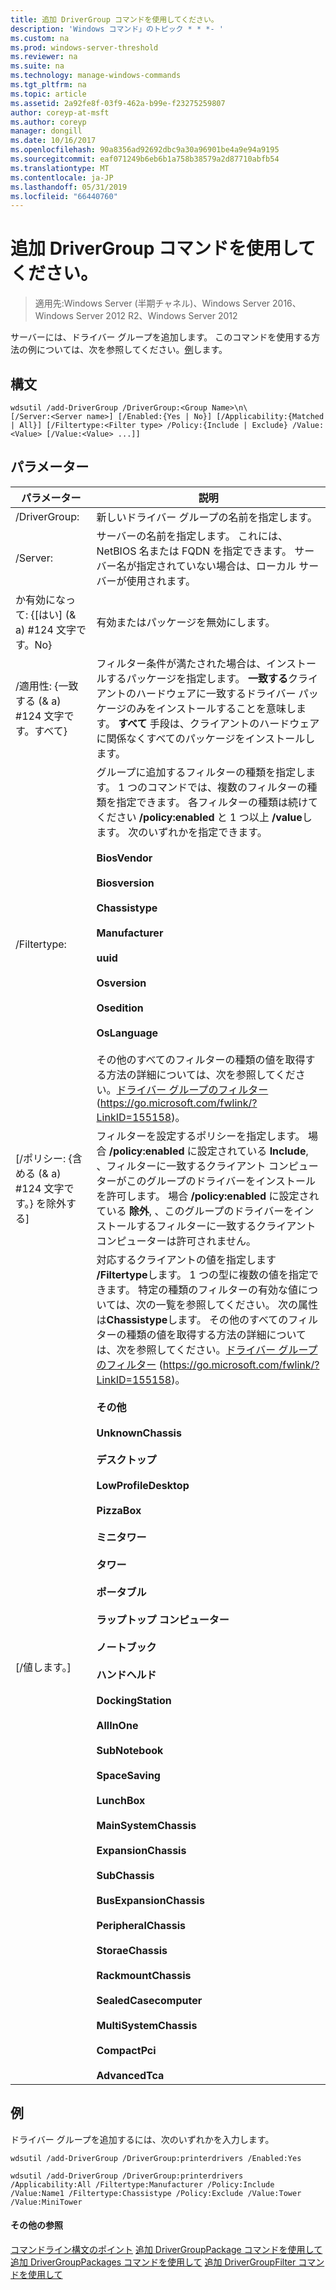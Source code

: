 ```yaml
---
title: 追加 DriverGroup コマンドを使用してください。
description: 'Windows コマンド」のトピック * * *- '
ms.custom: na
ms.prod: windows-server-threshold
ms.reviewer: na
ms.suite: na
ms.technology: manage-windows-commands
ms.tgt_pltfrm: na
ms.topic: article
ms.assetid: 2a92fe8f-03f9-462a-b99e-f23275259807
author: coreyp-at-msft
ms.author: coreyp
manager: dongill
ms.date: 10/16/2017
ms.openlocfilehash: 90a8356ad92692dbc9a30a96901be4a9e94a9195
ms.sourcegitcommit: eaf071249b6eb6b1a758b38579a2d87710abfb54
ms.translationtype: MT
ms.contentlocale: ja-JP
ms.lasthandoff: 05/31/2019
ms.locfileid: "66440760"
---
```

# <a name="using-the-add-drivergroup-command"></a>追加 DriverGroup コマンドを使用してください。

>適用先:Windows Server (半期チャネル)、Windows Server 2016、Windows Server 2012 R2、Windows Server 2012

サーバーには、ドライバー グループを追加します。
このコマンドを使用する方法の例については、次を参照してください。[例](#BKMK_examples)します。
## <a name="syntax"></a>構文
```
wdsutil /add-DriverGroup /DriverGroup:<Group Name>\n\
[/Server:<Server name>] [/Enabled:{Yes | No}] [/Applicability:{Matched | All}] [/Filtertype:<Filter type> /Policy:{Include | Exclude} /Value:<Value> [/Value:<Value> ...]]
```
## <a name="parameters"></a>パラメーター

|              パラメーター              |                                                                                                                                                                                                                                                                                                                                                                                                                                                                                                                                                                                                     説明                                                                                                                                                                                                                                                                                                                                                                                                                                                                                                                                                                                                      |
|-------------------------------------|----------------------------------------------------------------------------------------------------------------------------------------------------------------------------------------------------------------------------------------------------------------------------------------------------------------------------------------------------------------------------------------------------------------------------------------------------------------------------------------------------------------------------------------------------------------------------------------------------------------------------------------------------------------------------------------------------------------------------------------------------------------------------------------------------------------------------------------------------------------------------------------------------------------------------------------------------------------------------------------------------------------------------------------------------------------------------------------------------------------------------------------------------------------------------------------------------------------------|
|      /DriverGroup:<Group Name>      |                                                                                                                                                                                                                                                                                                                                                                                                                                                                                                                                                                                     新しいドライバー グループの名前を指定します。                                                                                                                                                                                                                                                                                                                                                                                                                                                                                                                                                                                      |
|        /Server:<Server name>        |                                                                                                                                                                                                                                                                                                                                                                                                                                                                                                                                        サーバーの名前を指定します。 これには、NetBIOS 名または FQDN を指定できます。 サーバー名が指定されていない場合は、ローカル サーバーが使用されます。                                                                                                                                                                                                                                                                                                                                                                                                                                                                                                                                         |
|      か有効になって: {[はい] (& a) #124 文字です。No}       |                                                                                                                                                                                                                                                                                                                                                                                                                                                                                                                                                                                           有効またはパッケージを無効にします。                                                                                                                                                                                                                                                                                                                                                                                                                                                                                                                                                                                           |
| /適用性: {一致する (& a) #124 文字です。すべて} |                                                                                                                                                                                                                                                                                                                                                                                                                                                                                        フィルター条件が満たされた場合は、インストールするパッケージを指定します。 **一致する**クライアントのハードウェアに一致するドライバー パッケージのみをインストールすることを意味します。 **すべて** 手段は、クライアントのハードウェアに関係なくすべてのパッケージをインストールします。                                                                                                                                                                                                                                                                                                                                                                                                                                                                                        |
|      /Filtertype:<Filtertype>       |                                                                                                                                                                                                                                                                          グループに追加するフィルターの種類を指定します。 1 つのコマンドでは、複数のフィルターの種類を指定できます。 各フィルターの種類は続けてください **/policy:enabled** と 1 つ以上 **/value**します。 <Filtertype> 次のいずれかを指定できます。<br /><br />**BiosVendor**<br /><br />**Biosversion**<br /><br />**Chassistype**<br /><br />**Manufacturer**<br /><br />**uuid**<br /><br />**Osversion**<br /><br />**Osedition**<br /><br />**OsLanguage**<br /><br />その他のすべてのフィルターの種類の値を取得する方法の詳細については、次を参照してください。[ドライバー グループのフィルター](https://go.microsoft.com/fwlink/?LinkID=155158) (<https://go.microsoft.com/fwlink/?LinkID=155158>)。                                                                                                                                                                                                                                                                           |
| [/ポリシー: {含める (& a) #124 文字です。} を除外する]  |                                                                                                                                                                                                                                                                                                                                                                                                                                                 フィルターを設定するポリシーを指定します。 場合 **/policy:enabled** に設定されている **Include**, 、フィルターに一致するクライアント コンピューターがこのグループのドライバーをインストールを許可します。 場合 **/policy:enabled** に設定されている **除外**, 、このグループのドライバーをインストールするフィルターに一致するクライアント コンピューターは許可されません。                                                                                                                                                                                                                                                                                                                                                                                                                                                 |
|          [/値します。<Value>]           | 対応するクライアントの値を指定します **/Filtertype**します。 1 つの型に複数の値を指定できます。 特定の種類のフィルターの有効な値については、次の一覧を参照してください。 次の属性は**Chassistype**します。 その他のすべてのフィルターの種類の値を取得する方法の詳細については、次を参照してください。[ドライバー グループのフィルター](https://go.microsoft.com/fwlink/?LinkID=155158) (<https://go.microsoft.com/fwlink/?LinkID=155158>)。<br /><br />**その他**<br /><br />**UnknownChassis**<br /><br />**デスクトップ**<br /><br />**LowProfileDesktop**<br /><br />**PizzaBox**<br /><br />**ミニタワー**<br /><br />**タワー**<br /><br />**ポータブル**<br /><br />**ラップトップ コンピューター**<br /><br />**ノートブック**<br /><br />**ハンドヘルド**<br /><br />**DockingStation**<br /><br />**AllInOne**<br /><br />**SubNotebook**<br /><br />**SpaceSaving**<br /><br />**LunchBox**<br /><br />**MainSystemChassis**<br /><br />**ExpansionChassis**<br /><br />**SubChassis**<br /><br />**BusExpansionChassis**<br /><br />**PeripheralChassis**<br /><br />**StoraeChassis**<br /><br />**RackmountChassis**<br /><br />**SealedCasecomputer**<br /><br />**MultiSystemChassis**<br /><br />**CompactPci**<br /><br />**AdvancedTca** |

## <a name="BKMK_examples"></a>例
ドライバー グループを追加するには、次のいずれかを入力します。
```
wdsutil /add-DriverGroup /DriverGroup:printerdrivers /Enabled:Yes
```
```
wdsutil /add-DriverGroup /DriverGroup:printerdrivers /Applicability:All /Filtertype:Manufacturer /Policy:Include /Value:Name1 /Filtertype:Chassistype /Policy:Exclude /Value:Tower /Value:MiniTower
```
#### <a name="additional-references"></a>その他の参照
[コマンドライン構文のポイント](command-line-syntax-key.md)
[追加 DriverGroupPackage コマンドを使用して](using-the-add-drivergrouppackage-command.md)
[追加 DriverGroupPackages コマンドを使用して](using-the-add-drivergrouppackages-command.md)
[追加 DriverGroupFilter コマンドを使用して](using-the-add-drivergroupfilter-command.md)
